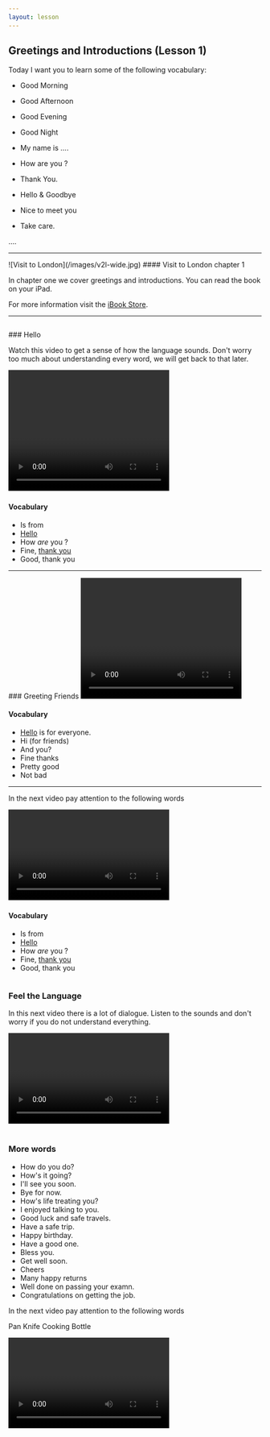 ```yaml
---
layout: lesson
---
```

## Greetings and Introductions (Lesson 1)


Today I want you to learn some of the following vocabulary:

* Good Morning
* Good Afternoon
* Good Evening
* Good Night

* My name is ....
* How are you ?
* Thank You.
* Hello & Goodbye
* Nice to meet you
* Take care.

….

<hr>
![Visit to London](/images/v2l-wide.jpg)
#### Visit to London chapter 1

In chapter one we cover greetings and introductions. 
You can read the book on your iPad.

For more information visit the [iBook Store](https://itunes.apple.com/us/book/portuguese-for-travelers/id568515833).

<hr>

<hr style="page-break-before:always;height:0;">
### Hello

Watch this video to get a sense of how the language sounds. Don't worry too much about understanding every word, we will get back to that later.


<video width="320" height="240" preload="none">
    <source type="video/youtube" src="http://www.youtube.com/watch?v=AzES-nhQFzk&list=FLLWtwPlc7oWphbETPsP7oDg&index=396" />
</video>

#### Vocabulary

* Is from
* [Hello](http://oxforddictionaries.com/definition/english/hello?q=hello)
* How *are* you ?
* Fine, [thank you](http://oxforddictionaries.com/definition/english/thank-you?q=thank+you)
* Good, thank you

<hr>
### Greeting Friends

<video width="320" height="240" preload="none">
    <source type="video/youtube" src="http://www.youtube.com/watch?v=uqgKvNxhCvQ&list=FLLWtwPlc7oWphbETPsP7oDg&index=395" />
</video>

#### Vocabulary

* [Hello](http://oxforddictionaries.com/definition/english/hello?q=hello) is for everyone.
* Hi (for friends)
* And you?
* Fine thanks
* Pretty good
* Not bad

<hr>

In the next video pay attention to the following words


<video width="320" height="180" preload="none">
    <source type="video/youtube" src="http://www.youtube.com/watch?v=bOD6iXEq0qc&list=FLLWtwPlc7oWphbETPsP7oDg&index=394" />
</video>

#### Vocabulary

* Is from
* [Hello](http://oxforddictionaries.com/definition/english/hello?q=hello)
* How *are* you ?
* Fine, [thank you](http://oxforddictionaries.com/definition/english/thank-you?q=thank+you)
* Good, thank you


<hr style="page-break-before:always;height:0;">

### Feel the Language

In this next video there is a lot of dialogue. 
Listen to the sounds and don't worry if you do not understand everything.

<video width="320" height="180" preload="none">
    <source type="video/youtube" src="http://www.youtube.com/watch?v=C0eu8OQ-cfQ&list=FLLWtwPlc7oWphbETPsP7oDg&index=1" />
</video>


<hr style="page-break-before:always;height:0;">

### More words


* How do you do?
* How's it going?
* I'll see you soon.
* Bye for now.
* How's life treating you?
* I enjoyed talking to you.
* Good luck and safe travels.
* Have a safe trip.
* Happy birthday.
* Have a good one.
* Bless you.
* Get well soon.
* Cheers
* Many happy returns
* Well done on passing your examn.
* Congratulations on getting the job.







In the next video pay attention to the following words

Pan
Knife
Cooking
Bottle

<video width="320" height="180" preload="none">
    <source type="video/youtube" src="http://www.youtube.com/watch?v=nOEw9iiopwI" />
</video>
